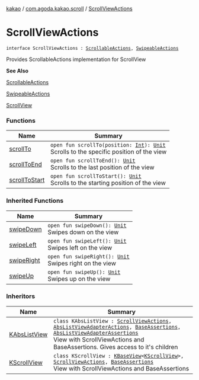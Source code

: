 [kakao](../../index.md) / [com.agoda.kakao.scroll](../index.md) / [ScrollViewActions](./index.md)

# ScrollViewActions

`interface ScrollViewActions : `[`ScrollableActions`](../../com.agoda.kakao.common.actions/-scrollable-actions/index.md)`, `[`SwipeableActions`](../../com.agoda.kakao.common.actions/-swipeable-actions/index.md)

Provides ScrollableActions implementation for ScrollView

**See Also**

[ScrollableActions](../../com.agoda.kakao.common.actions/-scrollable-actions/index.md)

[SwipeableActions](../../com.agoda.kakao.common.actions/-swipeable-actions/index.md)

[ScrollView](https://developer.android.com/reference/android/widget/ScrollView.html)

### Functions

| Name | Summary |
|---|---|
| [scrollTo](scroll-to.md) | `open fun scrollTo(position: `[`Int`](https://kotlinlang.org/api/latest/jvm/stdlib/kotlin/-int/index.html)`): `[`Unit`](https://kotlinlang.org/api/latest/jvm/stdlib/kotlin/-unit/index.html)<br>Scrolls to the specific position of the view |
| [scrollToEnd](scroll-to-end.md) | `open fun scrollToEnd(): `[`Unit`](https://kotlinlang.org/api/latest/jvm/stdlib/kotlin/-unit/index.html)<br>Scrolls to the last position of the view |
| [scrollToStart](scroll-to-start.md) | `open fun scrollToStart(): `[`Unit`](https://kotlinlang.org/api/latest/jvm/stdlib/kotlin/-unit/index.html)<br>Scrolls to the starting position of the view |

### Inherited Functions

| Name | Summary |
|---|---|
| [swipeDown](../../com.agoda.kakao.common.actions/-swipeable-actions/swipe-down.md) | `open fun swipeDown(): `[`Unit`](https://kotlinlang.org/api/latest/jvm/stdlib/kotlin/-unit/index.html)<br>Swipes down on the view |
| [swipeLeft](../../com.agoda.kakao.common.actions/-swipeable-actions/swipe-left.md) | `open fun swipeLeft(): `[`Unit`](https://kotlinlang.org/api/latest/jvm/stdlib/kotlin/-unit/index.html)<br>Swipes left on the view |
| [swipeRight](../../com.agoda.kakao.common.actions/-swipeable-actions/swipe-right.md) | `open fun swipeRight(): `[`Unit`](https://kotlinlang.org/api/latest/jvm/stdlib/kotlin/-unit/index.html)<br>Swipes right on the view |
| [swipeUp](../../com.agoda.kakao.common.actions/-swipeable-actions/swipe-up.md) | `open fun swipeUp(): `[`Unit`](https://kotlinlang.org/api/latest/jvm/stdlib/kotlin/-unit/index.html)<br>Swipes up on the view |

### Inheritors

| Name | Summary |
|---|---|
| [KAbsListView](../../com.agoda.kakao.list/-k-abs-list-view/index.md) | `class KAbsListView : `[`ScrollViewActions`](./index.md)`, `[`AbsListViewAdapterActions`](../../com.agoda.kakao.list/-abs-list-view-adapter-actions/index.md)`, `[`BaseAssertions`](../../com.agoda.kakao.common.assertions/-base-assertions/index.md)`, `[`AbsListViewAdapterAssertions`](../../com.agoda.kakao.list/-abs-list-view-adapter-assertions/index.md)<br>View with ScrollViewActions and BaseAssertions. Gives access to it's children |
| [KScrollView](../-k-scroll-view/index.md) | `class KScrollView : `[`KBaseView`](../../com.agoda.kakao.common.views/-k-base-view/index.md)`<`[`KScrollView`](../-k-scroll-view/index.md)`>, `[`ScrollViewActions`](./index.md)`, `[`BaseAssertions`](../../com.agoda.kakao.common.assertions/-base-assertions/index.md)<br>View with ScrollViewActions and BaseAssertions |
